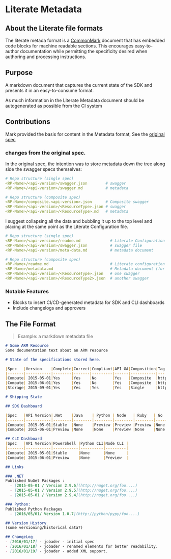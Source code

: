 # Literate Metadata 

## About the Literate file formats
The literate metada format is a [CommonMark](http://spec.commonmark.org/) document that has embedded code 
blocks for machine readable sections. This encourages easy-to-author documentation while permitting the specificity 
desired when authoring and processing instructions.

## Purpose
A markdown document that captures the current state of the SDK and presents it in an easy-to-consume format.

As much information in the Literate Metadata document should be autogenerated as possible from the CI system 

## Contributions
Mark provided the basis for content in the Metadata format, See the [original spec](https://microsoft.sharepoint.com/teams/CPT/AzureDevExXplat/_layouts/15/WopiFrame.aspx?sourcedoc=%7BEF3980B2-390A-41C8-8073-12E55B1468A1%7D&file=Rest%20Specs%20Proposal.docx&action=default )

### changes from the original spec.
In the original spec, the intention was to store metadata down the tree along side the swagger specs themselves:

``` yaml
# Repo structure (single spec) 
<RP-Name>/<api-version>/swagger.json        # swagger
<RP-Name>/<api-version>/swagger.md          # metadata

# Repo structure (composite spec) 
<RP-Name>/composite.<api-version>.json      # Composite swagger
<RP-Name>/<api-version>/<ResourceType>.json # swagger
<RP-Name>/<api-version>/<ResourceType>.md   # metadata
```

I suggest collapsing all the data and bubbling it up to the top level and placing at the same point as the Literate Configuration file.


``` yaml
# Repo structure (single spec) 
<RP-Name>/<api-version>/readme.md             # Literate Configuration file
<RP-Name>/<api-version>/swagger.json          # swagger file
<RP-Name>/<api-version>/meta-data.md          # metadata document 

# Repo structure (composite spec) 
<RP-Name>/readme.md                           # Literate configuration
<RP-Name>/metadata.md                         # Metadata document (for all)
<RP-Name>/<api-version>/<ResourceType>.json   # one swagger
<RP-Name>/<api-version>/<ResourceType2>.json  # another swagger
```

### Notable Features

- Blocks to insert CI/CD-generated metadata for SDK and CLI dashboards
- Include changelogs and approvers 

## The File Format


> Example: a markdown metadata file

``` markdown 
# Some ARM Resource
Some documentation text about an ARM resource

# State of the specifications stored here.

|Spec   |Version    |Complete|Correct|Compliant|API GA|Composition|Tag|
|-------|-----------|--------|-------|---------|------|-----------|---|
|Compute| 2015-05-01|Yes     |Yes    |No       |Yes   |Composite  |http://foo/bar/bin/baz|
|Compute| 2015-06-01|Yes     |Yes    |No       |Yes   |Composite  |http://foo/bar/bin/bar|
|Storage| 2015-09-01|Yes     |Yes    |Yes      |Yes   |Single     |http://foo/bar/bin/baz|

# Shipping State 

## SDK Dashboard 

|Spec   |API Version|.Net    |Java    | Python | Node   | Ruby   | Go     |
|-------|-----------|--------|--------|--------|--------|--------|--------|
|Compute| 2015-05-01|Stable  |None    |Preview |Preview |Preview |None    |
|Compute| 2015-06-01|Preview |None    |None    |Preview |None    |None    |

## CLI Dashboard
|Spec   |API Version|PowerShell |Python CLI|Node CLI |
|-------|-----------|-----------|----------|---------|
|Compute| 2015-05-01|Stable     |None      |None     |
|Compute| 2015-06-01|Preview    |None      |Preview  |

## Links

### .NET 
Published NuGet Packages : 
  - [2015-05-01 / Version 2.9.6](http://nuget.org/foo....)
  - [2015-05-01 / Version 2.9.5](http://nuget.org/foo....)
  - [2015-05-01 / Version 2.9.4](http://nuget.org/foo....)

### Python:
Published Python Packages 
  - [2016/05/01/ Version 1.0.7](http://python/pypy/foo....)

## Version History
(some versioning/historical data?)

## ChangeLog
- [2016/01/17] - jobader - initial spec
- [2016/01/18] - jobader - renamed elements for better readability.
- [2016/01/19] - jobader - added XML support.
```